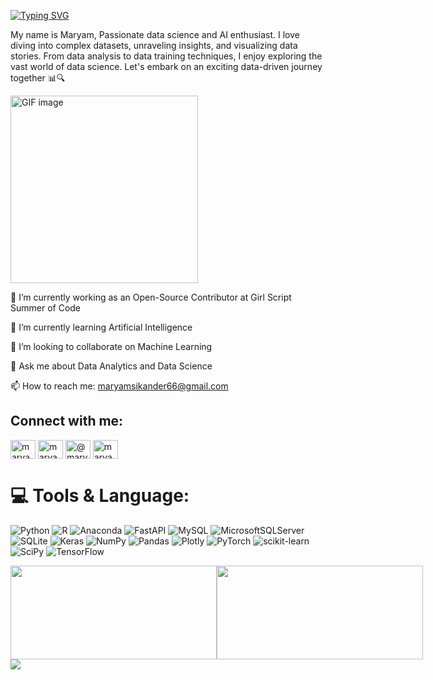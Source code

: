 [![Typing SVG](https://readme-typing-svg.herokuapp.com?font=Exo+2&size=24&duration=4000&pause=1000&color=2f1240&width=435&lines=Greetings%2C+fellow+tech+enthusiasts!+)](https://git.io/typing-svg)

My name is Maryam, Passionate data science and AI enthusiast. I love diving into complex datasets,
unraveling insights, and visualizing data stories. From data 
analysis to data training techniques, I enjoy exploring
the vast world of data science. Let's embark on an exciting
data-driven journey together 📊🔍

<img src="https://user-images.githubusercontent.com/59734313/157189039-c09b3e38-9f42-42c0-ab54-14f1574190a7.gif" width="300" alt="GIF image">

🔭 I’m currently working as an Open-Source Contributor at Girl Script Summer of Code

🌱 I’m currently learning Artificial Intelligence

👯 I’m looking to collaborate on Machine Learning

💬 Ask me about Data Analytics and Data Science

📫 How to reach me: maryamsikander66@gmail.com

<h2 align="left">Connect with me:</h2>
<p align="left">
<a href="https://linkedin.com/in/maryamsikander" target="blank"><img align="center" src="https://raw.githubusercontent.com/rahuldkjain/github-profile-readme-generator/master/src/images/icons/Social/linked-in-alt.svg" alt="maryamsikander" height="30" width="40" /></a>
<a href="https://kaggle.com/maryamsikander" target="blank"><img align="center" src="https://raw.githubusercontent.com/rahuldkjain/github-profile-readme-generator/master/src/images/icons/Social/kaggle.svg" alt="maryamsikander" height="30" width="40" /></a>
<a href="https://medium.com/@maryam-sikander" target="blank"><img align="center" src="https://raw.githubusercontent.com/rahuldkjain/github-profile-readme-generator/master/src/images/icons/Social/medium.svg" alt="@maryamsikander66" height="30" width="40" /></a>
<a href="https://www.leetcode.com/maryamsikander66" target="blank"><img align="center" src="https://raw.githubusercontent.com/rahuldkjain/github-profile-readme-generator/master/src/images/icons/Social/leet-code.svg" alt="maryamsikander66" height="30" width="40" /></a>
</p>


# 💻 Tools & Language:
![Python](https://img.shields.io/badge/python-3670A0?style=for-the-badge&logo=python&logoColor=ffdd54) ![R](https://img.shields.io/badge/r-%23276DC3.svg?style=for-the-badge&logo=r&logoColor=white) ![Anaconda](https://img.shields.io/badge/Anaconda-%2344A833.svg?style=for-the-badge&logo=anaconda&logoColor=white) ![FastAPI](https://img.shields.io/badge/FastAPI-005571?style=for-the-badge&logo=fastapi) ![MySQL](https://img.shields.io/badge/mysql-%2300f.svg?style=for-the-badge&logo=mysql&logoColor=white) ![MicrosoftSQLServer](https://img.shields.io/badge/Microsoft%20SQL%20Sever-CC2927?style=for-the-badge&logo=microsoft%20sql%20server&logoColor=white) ![SQLite](https://img.shields.io/badge/sqlite-%2307405e.svg?style=for-the-badge&logo=sqlite&logoColor=white) ![Keras](https://img.shields.io/badge/Keras-%23D00000.svg?style=for-the-badge&logo=Keras&logoColor=white) ![NumPy](https://img.shields.io/badge/numpy-%23013243.svg?style=for-the-badge&logo=numpy&logoColor=white) ![Pandas](https://img.shields.io/badge/pandas-%23150458.svg?style=for-the-badge&logo=pandas&logoColor=white) ![Plotly](https://img.shields.io/badge/Plotly-%233F4F75.svg?style=for-the-badge&logo=plotly&logoColor=white) ![PyTorch](https://img.shields.io/badge/PyTorch-%23EE4C2C.svg?style=for-the-badge&logo=PyTorch&logoColor=white) ![scikit-learn](https://img.shields.io/badge/scikit--learn-%23F7931E.svg?style=for-the-badge&logo=scikit-learn&logoColor=white) ![SciPy](https://img.shields.io/badge/SciPy-%230C55A5.svg?style=for-the-badge&logo=scipy&logoColor=%white) ![TensorFlow](https://img.shields.io/badge/TensorFlow-%23FF6F00.svg?style=for-the-badge&logo=TensorFlow&logoColor=white)

<div style="display: flex;">
  <div style="flex: 1;">
    <img src="https://github-readme-stats.vercel.app/api?username=Maryam-Sikander&theme=radical&hide_border=false&include_all_commits=false&count_private=false" height="150px" width="330px" />
  </div>
  <div style="flex: 1;">
    <img src="https://github-readme-streak-stats.herokuapp.com/?user=Maryam-Sikander&theme=radical&hide_border=false" height="150px" width="330px" />
  </div>
</div>

<div style="display: flex; gap: 0;">
  <img src="https://github-readme-stats.vercel.app/api/top-langs/?username=Maryam-Sikander&theme=radical&hide_border=false&include_all_commits=false&count_private=false&layout=compact" /></p>
</div>

